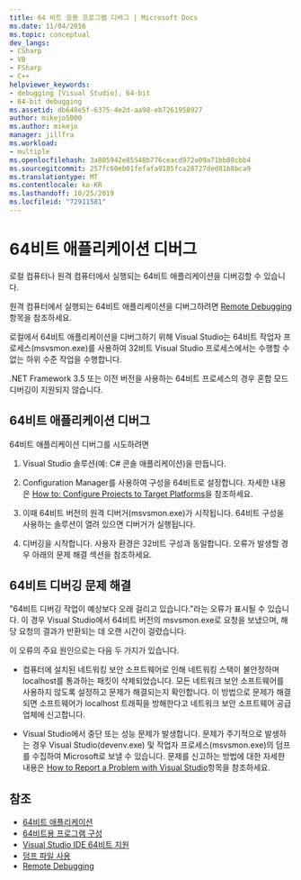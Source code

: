 ```yaml
---
title: 64 비트 응용 프로그램 디버그 | Microsoft Docs
ms.date: 11/04/2016
ms.topic: conceptual
dev_langs:
- CSharp
- VB
- FSharp
- C++
helpviewer_keywords:
- debugging [Visual Studio], 64-bit
- 64-bit debugging
ms.assetid: db648e5f-6375-4e2d-aa98-eb7261958927
author: mikejo5000
ms.author: mikejo
manager: jillfra
ms.workload:
- multiple
ms.openlocfilehash: 3a805942e85540b776ceacd972a09a71bb80cbb4
ms.sourcegitcommit: 257fc60eb01fefafa9185fca28727ded81b8bca9
ms.translationtype: MT
ms.contentlocale: ko-KR
ms.lasthandoff: 10/25/2019
ms.locfileid: "72911581"
---
```

# <a name="debug-64-bit-applications"></a>64비트 애플리케이션 디버그
로컬 컴퓨터나 원격 컴퓨터에서 실행되는 64비트 애플리케이션을 디버깅할 수 있습니다.

 원격 컴퓨터에서 실행되는 64비트 애플리케이션을 디버그하려면 [Remote Debugging](../debugger/remote-debugging.md)항목을 참조하세요.

 로컬에서 64비트 애플리케이션을 디버그하기 위해 Visual Studio는 64비트 작업자 프로세스(msvsmon.exe)를 사용하여 32비트 Visual Studio 프로세스에서는 수행할 수 없는 하위 수준 작업을 수행합니다.

 .NET Framework 3.5 또는 이전 버전을 사용하는 64비트 프로세스의 경우 혼합 모드 디버깅이 지원되지 않습니다.

## <a name="debug-a-64-bit-application"></a>64비트 애플리케이션 디버그
 64비트 애플리케이션 디버그를 시도하려면

1. Visual Studio 솔루션(예: C# 콘솔 애플리케이션)을 만듭니다.

2. Configuration Manager를 사용하여 구성을 64비트로 설정합니다. 자세한 내용은 [How to: Configure Projects to Target Platforms](../ide/how-to-configure-projects-to-target-platforms.md)을 참조하세요.

3. 이때 64비트 버전의 원격 디버거(msvsmon.exe)가 시작됩니다. 64비트 구성을 사용하는 솔루션이 열려 있으면 디버거가 실행됩니다.

4. 디버깅을 시작합니다. 사용자 환경은 32비트 구성과 동일합니다. 오류가 발생할 경우 아래의 문제 해결 섹션을 참조하세요.

## <a name="troubleshooting-64-bit-debugging"></a>64비트 디버깅 문제 해결
 "64비트 디버깅 작업이 예상보다 오래 걸리고 있습니다."라는 오류가 표시될 수 있습니다. 이 경우 Visual Studio에서 64비트 버전의 msvsmon.exe로 요청을 보냈으며, 해당 요청의 결과가 반환되는 데 오랜 시간이 걸렸습니다.

 이 오류의 주요 원인으로는 다음 두 가지가 있습니다.

- 컴퓨터에 설치된 네트워킹 보안 소프트웨어로 인해 네트워킹 스택이 불안정하며 localhost를 통과하는 패킷이 삭제되었습니다. 모든 네트워크 보안 소프트웨어를 사용하지 않도록 설정하고 문제가 해결되는지 확인합니다. 이 방법으로 문제가 해결되면 소프트웨어가 localhost 트래픽을 방해한다고 네트워크 보안 소프트웨어 공급업체에 신고합니다.

- Visual Studio에서 중단 또는 성능 문제가 발생합니다. 문제가 주기적으로 발생하는 경우 Visual Studio(devenv.exe) 및 작업자 프로세스(msvsmon.exe)의 덤프를 수집하여 Microsoft로 보낼 수 있습니다. 문제를 신고하는 방법에 대한 자세한 내용은 [How to Report a Problem with Visual Studio](../ide/how-to-report-a-problem-with-visual-studio.md)항목을 참조하세요.

## <a name="see-also"></a>참조

- [64비트 애플리케이션](/dotnet/framework/64-bit-apps)
- [64비트용 프로그램 구성](/cpp/build/configuring-programs-for-64-bit-visual-cpp)
- [Visual Studio IDE 64비트 지원](../ide/visual-studio-ide-64-bit-support.md)
- [덤프 파일 사용](../debugger/using-dump-files.md)
- [Remote Debugging](../debugger/remote-debugging.md)